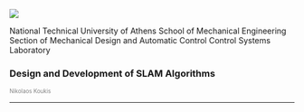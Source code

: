 ![](http://147.102.51.10:3000/bergercookie/mr-slam-thesis-text/src/master/figures/MoreGraphics/NTUA.png)
<span style="color:gray; font-size:0.7em">

National Technical University of Athens
School of Mechanical Engineering
Section of Mechanical Design and Automatic Control
Control Systems Laboratory

</b></span>


### Design and Development of SLAM Algorithms

<span style="color:gray; font-size:0.7em"> Nikolaos Koukis </span>

---


